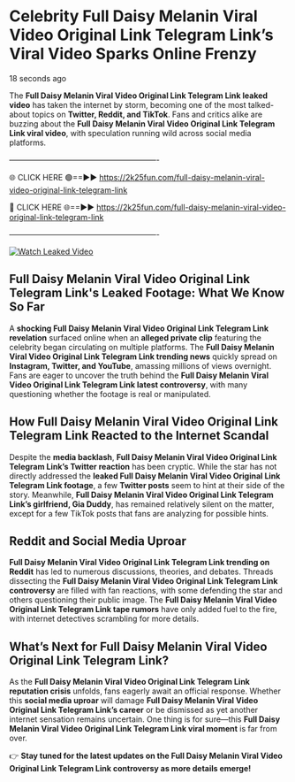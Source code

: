 # Celebrity Full Daisy Melanin Viral Video Original Link Telegram Link’s Viral Video Sparks Online Frenzy

18 seconds ago

The **Full Daisy Melanin Viral Video Original Link Telegram Link leaked video** has taken the internet by storm, becoming one of the most talked-about topics on **Twitter, Reddit, and TikTok**. Fans and critics alike are buzzing about the **Full Daisy Melanin Viral Video Original Link Telegram Link viral video**, with speculation running wild across social media platforms.

———————————————————-

🌐 CLICK HERE 🟢==►► https://2k25fun.com/full-daisy-melanin-viral-video-original-link-telegram-link

🔴 CLICK HERE 🌐==►► https://2k25fun.com/full-daisy-melanin-viral-video-original-link-telegram-link

———————————————————-

[![Watch Leaked Video](https://miro.medium.com/v2/resize:fit:828/format:webp/1*cilzJN44JGOrTw9NJCrNHA.gif "Watch Leaked Video")](https://2k25fun.com/full-daisy-melanin-viral-video-original-link-telegram-link)

## **Full Daisy Melanin Viral Video Original Link Telegram Link's Leaked Footage: What We Know So Far**  
A **shocking Full Daisy Melanin Viral Video Original Link Telegram Link revelation** surfaced online when an **alleged private clip** featuring the celebrity began circulating on multiple platforms. The **Full Daisy Melanin Viral Video Original Link Telegram Link trending news** quickly spread on **Instagram, Twitter, and YouTube**, amassing millions of views overnight. Fans are eager to uncover the truth behind the **Full Daisy Melanin Viral Video Original Link Telegram Link latest controversy**, with many questioning whether the footage is real or manipulated.  

## **How Full Daisy Melanin Viral Video Original Link Telegram Link Reacted to the Internet Scandal**  
Despite the **media backlash**, **Full Daisy Melanin Viral Video Original Link Telegram Link’s Twitter reaction** has been cryptic. While the star has not directly addressed the **leaked Full Daisy Melanin Viral Video Original Link Telegram Link footage**, a few **Twitter posts** seem to hint at their side of the story. Meanwhile, **Full Daisy Melanin Viral Video Original Link Telegram Link’s girlfriend, Gia Duddy**, has remained relatively silent on the matter, except for a few TikTok posts that fans are analyzing for possible hints.  

## **Reddit and Social Media Uproar**  
**Full Daisy Melanin Viral Video Original Link Telegram Link trending on Reddit** has led to numerous discussions, theories, and debates. Threads dissecting the **Full Daisy Melanin Viral Video Original Link Telegram Link controversy** are filled with fan reactions, with some defending the star and others questioning their public image. The **Full Daisy Melanin Viral Video Original Link Telegram Link tape rumors** have only added fuel to the fire, with internet detectives scrambling for more details.  

## **What’s Next for Full Daisy Melanin Viral Video Original Link Telegram Link?**  
As the **Full Daisy Melanin Viral Video Original Link Telegram Link reputation crisis** unfolds, fans eagerly await an official response. Whether this **social media uproar** will damage **Full Daisy Melanin Viral Video Original Link Telegram Link’s career** or be dismissed as yet another internet sensation remains uncertain. One thing is for sure—this **Full Daisy Melanin Viral Video Original Link Telegram Link viral moment** is far from over.  

👉 **Stay tuned for the latest updates on the Full Daisy Melanin Viral Video Original Link Telegram Link controversy as more details emerge!**  